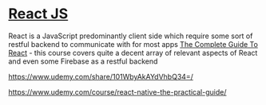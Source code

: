 # [React JS](https://reactjs.org/)
React is a JavaScript predominantly client side which require some sort of restful backend to communicate with for most apps
[The Complete Guide To React](https://www.udemy.com/course/react-the-complete-guide-incl-redux/) - this course covers quite a decent array of relevant aspects of React and even some Firebase as a restful backend

https://www.udemy.com/share/101WbyAkAYdVhbQ34=/

https://www.udemy.com/course/react-native-the-practical-guide/